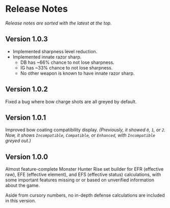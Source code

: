 # Release Notes

*Release notes are sorted with the latest at the top.*

## Version 1.0.3

- Implemented sharpness level reduction.
- Implemented innate razor sharp.
    - DB has ~66% chance to not lose sharpness.
    - IG has ~33% chance to not lose sharpness.
    - No other weapon is known to have innate razor sharp.

## Version 1.0.2

Fixed a bug where bow charge shots are all greyed by default.

## Version 1.0.1

Improved bow coating compatibility display. *(Previously, it showed `0`, `1`, or `2`. Now, it shows `Incompatible`, `Compatible`, or `Enhanced`, with `Incompatible` greyed out.)*

## Version 1.0.0

Almost feature-complete Monster Hunter Rise set builder for EFR (effective raw), EFE (effective element), and EFS (effective status) calculations, with some important features missing or or based on unverified information about the game.

Aside from cursory numbers, no in-depth defense calculations are included in this version.

